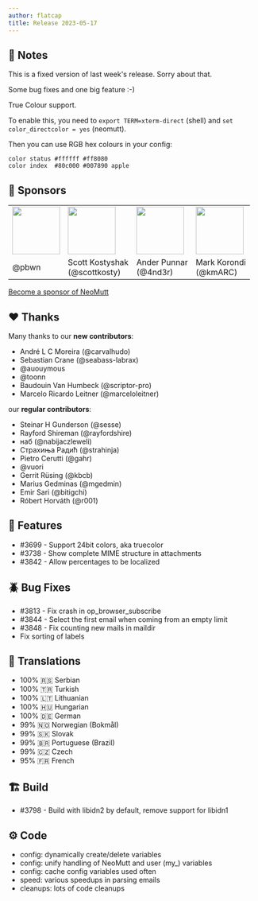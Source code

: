 ```yaml
---
author: flatcap
title: Release 2023-05-17
---
```


## :book: Notes

This is a fixed version of last week's release.
Sorry about that.

Some bug fixes and one big feature :-)

True Colour support.

To enable this, you need to `export TERM=xterm-direct` (shell) and `set color_directcolor = yes` (neomutt).

Then you can use RGB hex colours in your config:

```
color status #ffffff #ff8080
color index  #80c000 #007890 apple
```

## :gem: Sponsors

<table>
  <tr>
    <td><a href="github.com/pbwn/"><img width="96" src="https://avatars.githubusercontent.com/u/34809091"></a></td>
    <td><a href="github.com/scottkosty/"><img width="96" src="https://avatars.githubusercontent.com/u/1149353"></a></td>
    <td><a href="github.com/4nd3r/"><img width="96" src="https://avatars.githubusercontent.com/u/7166727"></a></td>
    <td><a href="github.com/kmARC/"><img width="96" src="https://avatars.githubusercontent.com/u/6640417"></a></td>
  </tr>
  <tr>
    <td>
      @pbwn
    </td>
    <td>
      Scott&nbsp;Kostyshak<br>(@scottkosty)
    </td>
    <td>
      Ander&nbsp;Punnar<br>(@4nd3r)
    </td>
    <td>
      Mark&nbsp;Korondi<br>(@kmARC)
    </td>
  </tr>
</table>

[Become a sponsor of NeoMutt](https://neomutt.org/sponsor)

## :heart: Thanks

Many thanks to our **new contributors**:

- André L C Moreira (@carvalhudo)
- Sebastian Crane (@seabass-labrax)
- @auouymous
- @toonn
- Baudouin Van Humbeck (@scriptor-pro)
- Marcelo Ricardo Leitner (@marceloleitner)

our **regular contributors**:

- Steinar H Gunderson (@sesse)
- Rayford Shireman (@rayfordshire)
- наб (@nabijaczleweli)
- Страхиња Радић (@strahinja)
- Pietro Cerutti (@gahr)
- @vuori
- Gerrit Rüsing (@kbcb)
- Marius Gedminas (@mgedmin)
- Emir Sari (@bitigchi)
- Róbert Horváth (@r001)

## :gift: Features

- #3699 - Support 24bit colors, aka truecolor
- #3738 - Show complete MIME structure in attachments
- #3842 - Allow percentages to be localized

## :beetle: Bug Fixes

- #3813 - Fix crash in op_browser_subscribe
- #3844 - Select the first email when coming from an empty limit
- #3848 - Fix counting new mails in maildir
- Fix sorting of labels

## :black_flag: Translations

- 100% :serbia: Serbian
- 100% :tr: Turkish
- 100% :lithuania: Lithuanian
- 100% :hungary: Hungarian
- 100% :de: German
- 99% :norway: Norwegian (Bokmål)
- 99% :slovakia: Slovak
- 99% :brazil: Portuguese (Brazil)
- 99% :czech_republic: Czech
- 95% :fr: French

## :building_construction: Build

- #3798 - Build with libidn2 by default, remove support for libidn1

## :gear: Code

- config: dynamically create/delete variables
- config: unify handling of NeoMutt and user (my_) variables
- config: cache config variables used often
- speed: various speedups in parsing emails
- cleanups: lots of code cleanups

